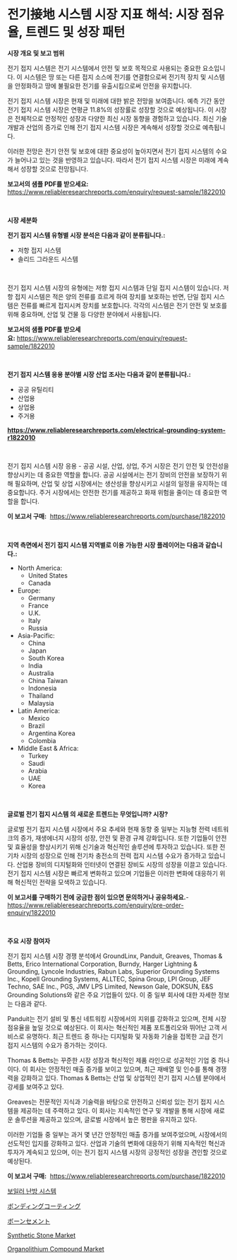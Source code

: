 <p><h1>전기接地 시스템 시장 지표 해석: 시장 점유율, 트렌드 및 성장 패턴</h1></p><p><strong>시장 개요 및 보고 범위</strong></p>
<p><p>전기 접지 시스템은 전기 시스템에서 안전 및 보호 목적으로 사용되는 중요한 요소입니다. 이 시스템은 땅 또는 다른 접지 소스에 전기를 연결함으로써 전기적 장치 및 시스템을 안정화하고 땅에 불필요한 전기를 유출시킴으로써 안전을 유지합니다.</p><p>전기 접지 시스템 시장은 현재 및 미래에 대한 밝은 전망을 보여줍니다. 예측 기간 동안 전기 접지 시스템 시장은 연평균 11.8%의 성장률로 성장할 것으로 예상됩니다. 이 시장은 전체적으로 안정적인 성장과 다양한 최신 시장 동향을 경험하고 있습니다. 최신 기술 개발과 산업의 증가로 인해 전기 접지 시스템 시장은 계속해서 성장할 것으로 예측됩니다.</p><p>이러한 전망은 전기 안전 및 보호에 대한 중요성이 높아지면서 전기 접지 시스템의 수요가 늘어나고 있는 것을 반영하고 있습니다. 따라서 전기 접지 시스템 시장은 미래에 계속해서 성장할 것으로 전망됩니다.</p></p>
<p><strong>보고서의 샘플 PDF를 받으세요:</strong> <a href="https://www.reliableresearchreports.com/enquiry/request-sample/1822010">https://www.reliableresearchreports.com/enquiry/request-sample/1822010</a></p>
<p>&nbsp;</p>
<p><strong>시장 세분화</strong></p>
<p><strong>전기 접지 시스템 유형별 시장 분석은 다음과 같이 분류됩니다.:</strong></p>
<p><ul><li>저항 접지 시스템</li><li>솔리드 그라운드 시스템</li></ul></p>
<p>&nbsp;</p>
<p><p>전기 접지 시스템 시장의 유형에는 저항 접지 시스템과 단일 접지 시스템이 있습니다. 저항 접지 시스템은 적은 양의 전류를 흐르게 하여 장치를 보호하는 반면, 단일 접지 시스템은 전류를 빠르게 접지시켜 장치를 보호합니다. 각각의 시스템은 전기 안전 및 보호를 위해 중요하며, 산업 및 건물 등 다양한 분야에서 사용됩니다.</p></p>
<p><strong>보고서의 샘플 PDF를 받으세요:</strong>&nbsp;<a href="https://www.reliableresearchreports.com/enquiry/request-sample/1822010">https://www.reliableresearchreports.com/enquiry/request-sample/1822010</a></p>
<p>&nbsp;</p>
<p><strong> 전기 접지 시스템 응용 분야별 시장 산업 조사는 다음과 같이 분류됩니다.:</strong></p>
<p><ul><li>공공 유틸리티</li><li>산업용</li><li>상업용</li><li>주거용</li></ul></p>
<p><strong><a href="https://www.reliableresearchreports.com/electrical-grounding-system-r1822010">https://www.reliableresearchreports.com/electrical-grounding-system-r1822010</a></strong></p>
<p>&nbsp;</p>
<p><p>전기 접지 시스템 시장 응용 - 공공 시설, 산업, 상업, 주거 시장은 전기 안전 및 안전성을 향상시키는 데 중요한 역할을 합니다. 공공 시설에서는 전기 장비의 안전을 보장하기 위해 필요하며, 산업 및 상업 시장에서는 생산성을 향상시키고 시설의 일정을 유지하는 데 중요합니다. 주거 시장에서는 안전한 전기를 제공하고 화재 위험을 줄이는 데 중요한 역할을 합니다.</p></p>
<p><strong>이 보고서 구매:</strong>&nbsp; <a href="https://www.reliableresearchreports.com/purchase/1822010">https://www.reliableresearchreports.com/purchase/1822010</a></p>
<p>&nbsp;</p>
<p><strong>지역 측면에서 전기 접지 시스템 지역별로 이용 가능한 시장 플레이어는 다음과 같습니다.:</strong></p>
<p><ul>
    <li>
        North America:
        <ul>
            <li>United States</li>
            <li>Canada</li>
        </ul>
    </li>
    <li>
        Europe:
        <ul>
            <li>Germany</li>
            <li>France</li>
            <li>U.K.</li>
            <li>Italy</li>
            <li>Russia</li>
        </ul>
    </li>
    <li>
        Asia-Pacific:
        <ul>
            <li>China</li>
            <li>Japan</li>
            <li>South Korea</li>
            <li>India</li>
            <li>Australia</li>
            <li>China Taiwan</li>
            <li>Indonesia</li>
            <li>Thailand</li>
            <li>Malaysia</li>
        </ul>
    </li>
    <li>
        Latin America:
        <ul>
            <li>Mexico</li>
            <li>Brazil</li>
            <li>Argentina Korea</li>
            <li>Colombia</li>
        </ul>
    </li>
    <li>
        Middle East & Africa:
        <ul>
            <li>Turkey</li>
            <li>Saudi</li>
            <li>Arabia</li>
            <li>UAE</li>
            <li>Korea</li>
        </ul>
    </li>
    </ul></p>
<p>&nbsp;</p>
<p><strong>글로벌 전기 접지 시스템 의 새로운 트렌드는 무엇입니까? 시장?</strong></p>
<p><p>글로벌 전기 접지 시스템 시장에서 주요 추세와 현재 동향 중 일부는 지능형 전력 네트워크의 증가, 재생에너지 시장의 성장, 안전 및 환경 규제 강화입니다. 또한 기업들이 안전 및 효율성을 향상시키기 위해 신기술과 혁신적인 솔루션에 투자하고 있습니다. 또한 전기차 시장의 성장으로 인해 전기차 충전소의 전력 접지 시스템 수요가 증가하고 있습니다. 산업용 장비의 디지털화와 인터넷이 연결된 장비도 시장의 성장을 이끌고 있습니다. 전기 접지 시스템 시장은 빠르게 변화하고 있으며 기업들은 이러한 변화에 대응하기 위해 혁신적인 전략을 모색하고 있습니다.</p></p>
<p><strong>이 보고서를 구매하기 전에 궁금한 점이 있으면 문의하거나 공유하세요.</strong>- <a href="https://www.reliableresearchreports.com/enquiry/pre-order-enquiry/1822010">https://www.reliableresearchreports.com/enquiry/pre-order-enquiry/1822010</a></p>
<p>&nbsp;</p>
<p><strong>주요 시장 참여자</strong></p>
<p><p>전기 접지 시스템 시장 경쟁 분석에서 GroundLinx, Panduit, Greaves, Thomas & Betts, Erico International Corporation, Burndy, Harger Lightning & Grounding, Lyncole Industries, Rabun Labs, Superior Grounding Systems Inc., Kopell Grounding Systems, ALLTEC, Spina Group, LPI Group, JEF Techno, SAE Inc., PGS, JMV LPS Limited, Newson Gale, DOKSUN, E&S Grounding Solutions와 같은 주요 기업들이 있다. 이 중 일부 회사에 대한 자세한 정보는 다음과 같다.</p><p>Panduit는 전기 설비 및 통신 네트워킹 시장에서의 지위를 강화하고 있으며, 전체 시장 점유율을 높일 것으로 예상된다. 이 회사는 혁신적인 제품 포트폴리오와 뛰어난 고객 서비스로 유명하다. 최근 트렌드 중 하나는 디지털화 및 자동화 기술을 접목한 고급 전기 접지 시스템의 수요가 증가하는 것이다.</p><p>Thomas & Betts는 꾸준한 시장 성장과 혁신적인 제품 라인으로 성공적인 기업 중 하나이다. 이 회사는 안정적인 매출 증가를 보이고 있으며, 최근 재배열 및 인수를 통해 경쟁력을 강화하고 있다. Thomas & Betts는 산업 및 상업적인 전기 접지 시스템 분야에서 강세를 보여주고 있다.</p><p>Greaves는 전문적인 지식과 기술력을 바탕으로 안전하고 신뢰성 있는 전기 접지 시스템을 제공하는 데 주력하고 있다. 이 회사는 지속적인 연구 및 개발을 통해 시장에 새로운 솔루션을 제공하고 있으며, 글로벌 시장에서 높은 평판을 유지하고 있다. </p><p>이러한 기업들 중 일부는 과거 몇 년간 안정적인 매출 증가를 보여주었으며, 시장에서의 선도적인 입지를 강화하고 있다. 산업과 기술의 변화에 대응하기 위해 지속적인 혁신과 투자가 계속되고 있으며, 이는 전기 접지 시스템 시장의 긍정적인 성장을 견인할 것으로 예상된다.</p></p>
<p><strong>이 보고서 구매:</strong>&nbsp;&nbsp;<a href="https://www.reliableresearchreports.com/purchase/1822010">https://www.reliableresearchreports.com/purchase/1822010</a></p>
<p><p><a href="https://github.com/vs10l4sfg5c/Market-Research-Report-List-1/blob/main/260703630123.md">보일러 난방 시스템</a></p><p><a href="https://github.com/cnnriuez22368/Market-Research-Report-List-1/blob/main/713115432906.md">ボンディングコーティング</a></p><p><a href="https://github.com/LeanneBruen2023/Market-Research-Report-List-1/blob/main/317339032907.md">ボーンセメント</a></p><p><a href="https://issuu.com/reportprime-2/docs/synthetic-stone-market-size-2030.pptx">Synthetic Stone Market</a></p><p><a href="https://issuu.com/reportprime-2/docs/organolithium-compound-market-size-2030.pptx">Organolithium Compound Market</a></p></p>